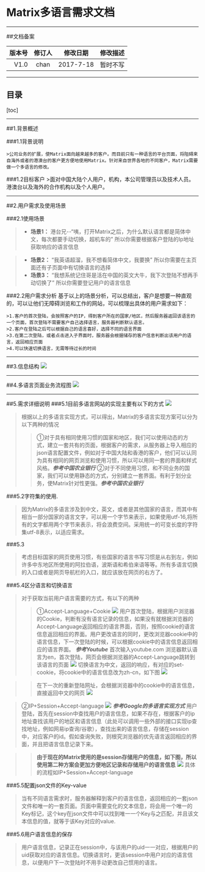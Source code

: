 # Matrix多语言需求文档

---
##文档备案

| 版本号 | 修订人| 修改日期 | 修改描述|
|-------:|:-----:|:--------:|:-------:|
|V1.0    |chan   |2017-7-18 |        暂时不写 |


----
## 目录
[toc]

----
##1.背景概述

###1.1背景说明

    >公司业务的扩展，使Matrix面向越来越多的客户。而目前只有一种语言的平台页面，将阻碍来自海外或者的港澳台的客户更方便地使用Matrix。针对来自世界各地的不同客户，Matrix需要做一个多语言的修改。
    
###1.2目标客户
    >面对中国大陆个人用户，机构，本公司管理员以及技术人员。港澳台以及海外的合作机构以及个人用户。
    
----
##2.用户需求及使用场景

###2.1使用场景
>* **场景1：**
港台兄--“咦，打开Matrix之后，为什么默认语言都是简体中文，每次都要手动切换，超机车的”
所以你需要根据客户登陆的Ip地址获取响应的语言信息

>* **场景2：**
“我英语超溜，我不想看简体中文，我要换”
所以你需要在主页面还有子页面中有切换语言的选择
>* **场景3：**
“我想系统记住哥是活在中国的英文大牛，我下次登陆不想再手动切换了”
所以你需要登记用户的语言信息

###2.2用户需求分析
基于以上的场景分析，可以总结出，客户是想要一种直观的，可以让他们无障碍浏览和工作的网站，可以梳理出具体的用户需求如下： 
![![](/assets/1503027180(1).jpg)](/assets/用户需求分析.jpg)

    >1.客户的首次登陆，会按照客户的IP，得到客户所在的国家/地区，然后服务器返回该语言的一个页面，首次登陆不需要客户自己选择语言，服务器判断默认语言。
    >2.客户在登陆之后可以根据自己的语言喜好，选择不同的语言界面
    >3.在第二次登陆，或者点击进入子界面时，服务器会根据储存的客户信息判断出该用户的语言，返回相应页面
    >4.可以快速切换语言，无需等待过长的时间
    
----

##3.信息结构
![](/assets/信息结构.jpg)

----

##4.多语言页面业务流程图
![](/assets/业务流程图.jpg)

----

##5.需求详细说明
###5.1目前多语言网站的实现主要有以下的方式
![](/assets/多语言的实现方式.jpg)

>根据以上的多语言实现方式，可以得出，Matrix的多语言实现方案可以分为以下两种的情况
>>①对于具有相同使用习惯的国家和地区，我们可以使用动态的方式，建立一套共有的页面，根据客户的需求，从服务器上导入相应的json语言配置文件，例如对于中国大陆和香港的客户，他们可以认同为具有相同的网页浏览和使用习惯，所以可以用同一套的界面和样式风格。***参考中国农业银行***
>>②对于不同使用习惯，和不同业务的国家，我们可以使用静态的方式，分别建立一套界面。有利于划分业务，使Matrix针对性更强。***参考中国农业银行***


###5.2字符集的使用.
>因为Matrix的多语言涉及到中文，英文，或者是其他国家的语言，而其中有相当一部分国家的语言文字，可以用一个字节来表示，如果使用utf-16,将所有的文字都用两个字节来表示，将会浪费空间。采用统一的可变长度的字符集utf-8表示，以适应需求。

###5.3
>考虑目标国家的网页使用习惯，有些国家的语言书写习惯是从右到左，例如许多中东地区所使用的阿拉伯语，波斯语和希伯来语等等。所有多语言切换的入口或者是网页导航栏的入口，就应该放在网页的右方了。

###5.4区分语言和切换语言
>对于获取当前用户语言需要的方式，有以下的两种
>>①Accept-Language+Cookie
![](/assets/aL+COOKIE.jpg)
用户首次登陆，根据用户浏览器的Cookie，判断有没有语言记录的信息，如果没有就根据浏览器的Accept-Language返回相应的语言界面，否则，按照cookie的语言信息返回相应的界面。用户更改语言的同时，更改浏览器cookie中的语言信息，下一次登陆的时候，可以根据cookie中的语言信息返回相应的语言界面。
***参考Youtube***
首次输入youtube.com
浏览器默认语言为en，首次登陆，网页会根据浏览器的Accept-Language跳转到该语言的页面
![](/assets/yotube_1.png)
切换语言为中文，返回的响应，有对应的set-cookie，将cookie中的语言信息改为zh-cn，如下图
![](/assets/youtube_4.png)

>>在下一次的重新登陆网址，会根据浏览器中的cookie中的语言信息，直接返回中文的网页
![](/assets/youtube_3.png)

>②IP+Session+Accept-language
![](/assets/ip+session+al.jpg)
***参考Google的多语言实现方式***
用户登陆，首先在session中查找用户的语言信息，如果不存在，根据客户的ip地址查找该用户的地区和语言信息（此处可以调用一些外部的接口实现ip查找地址，例如网易ip查询/谷歌），查找出来的语言信息，存储在session中，对应客户的id。假如查询失败，则根究浏览器的优先语言返回相应的界面，并且把语言信息记录下来。

>>**由于现在的Matrix使用的是session存储用户的信息，如下图，所以使用第二种方案会更加方便地区记录和存储用户的语言信息**
![](/assets/session.jpg)
具体的流程如IP+Session+Accept-language

###5.5配置json文件的Key-value
>当有不同语言需求时，服务器解释到客户的语言信息，返回相应的一套json文件和唯一的一套页面。页面中需要变化的文本信息，将会用一个唯一的Key标记，这个key在json文件中可以找到唯一一个Key与之匹配，并且该文本信息的值，就等于该Key对应的value.

###5.6用户语言信息的保存
>用户语言信息，记录正在session中，与该用户的uid一一对应，根据用户的uid获取对应的语言信息。切换语言时，更该session中用户对应的语言信息，以便用户下一次登陆时不用手动更改自己惯用的语言。

###




